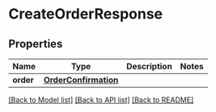 # CreateOrderResponse

## Properties
Name | Type | Description | Notes
------------ | ------------- | ------------- | -------------
**order** | [**OrderConfirmation**](OrderConfirmation.md) |  | 

[[Back to Model list]](../README.md#documentation-for-models) [[Back to API list]](../README.md#documentation-for-api-endpoints) [[Back to README]](../README.md)

